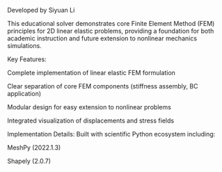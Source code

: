 Developed by Siyuan Li

This educational solver demonstrates core Finite Element Method (FEM) principles for 2D linear elastic problems, providing a foundation for both academic instruction and future extension to nonlinear mechanics simulations.

Key Features:

Complete implementation of linear elastic FEM formulation

Clear separation of core FEM components (stiffness assembly, BC application)

Modular design for easy extension to nonlinear problems

Integrated visualization of displacements and stress fields

Implementation Details:
Built with scientific Python ecosystem including:

MeshPy (2022.1.3)

Shapely (2.0.7)
